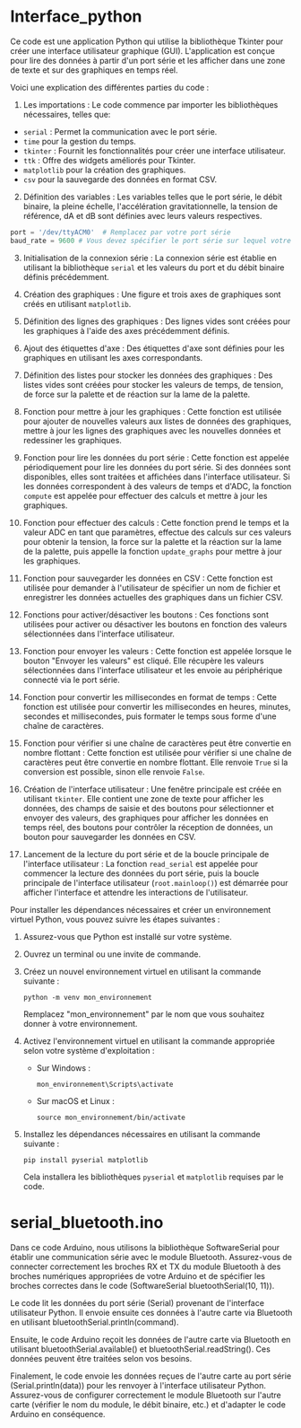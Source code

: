 # Interface_python
Ce code est une application Python qui utilise la bibliothèque Tkinter pour créer une interface utilisateur graphique (GUI). L'application est conçue pour lire des données à partir d'un port série et les afficher dans une zone de texte et sur des graphiques en temps réel.

Voici une explication des différentes parties du code :
1. Les importations : Le code commence par importer les bibliothèques nécessaires, telles que:
- `serial` : Permet la communication avec le port série.
- `time` pour la gestion du temps.
- `tkinter` : Fournit les fonctionnalités pour créer une interface utilisateur.
- `ttk` : Offre des widgets améliorés pour Tkinter.
- `matplotlib` pour la création des graphiques.
- `csv` pour la sauvegarde des données en format CSV.
  
2. Définition des variables : Les variables telles que le port série, le débit binaire, la pleine échelle, l'accélération gravitationnelle, la tension de référence, dA et dB sont définies avec leurs valeurs respectives.
```python
port = '/dev/ttyACM0'  # Remplacez par votre port série
baud_rate = 9600 # Vous devez spécifier le port série sur lequel votre Arduino est connecté et le débit binaire correspondant.
```
3. Initialisation de la connexion série : La connexion série est établie en utilisant la bibliothèque `serial` et les valeurs du port et du débit binaire définis précédemment.

4. Création des graphiques : Une figure et trois axes de graphiques sont créés en utilisant `matplotlib`.

5. Définition des lignes des graphiques : Des lignes vides sont créées pour les graphiques à l'aide des axes précédemment définis.

6. Ajout des étiquettes d'axe : Des étiquettes d'axe sont définies pour les graphiques en utilisant les axes correspondants.

7. Définition des listes pour stocker les données des graphiques : Des listes vides sont créées pour stocker les valeurs de temps, de tension, de force sur la palette et de réaction sur la lame de la palette.

8. Fonction pour mettre à jour les graphiques : Cette fonction est utilisée pour ajouter de nouvelles valeurs aux listes de données des graphiques, mettre à jour les lignes des graphiques avec les nouvelles données et redessiner les graphiques.

9. Fonction pour lire les données du port série : Cette fonction est appelée périodiquement pour lire les données du port série. Si des données sont disponibles, elles sont traitées et affichées dans l'interface utilisateur. Si les données correspondent à des valeurs de temps et d'ADC, la fonction `compute` est appelée pour effectuer des calculs et mettre à jour les graphiques.

10. Fonction pour effectuer des calculs : Cette fonction prend le temps et la valeur ADC en tant que paramètres, effectue des calculs sur ces valeurs pour obtenir la tension, la force sur la palette et la réaction sur la lame de la palette, puis appelle la fonction `update_graphs` pour mettre à jour les graphiques.

11. Fonction pour sauvegarder les données en CSV : Cette fonction est utilisée pour demander à l'utilisateur de spécifier un nom de fichier et enregistrer les données actuelles des graphiques dans un fichier CSV.

12. Fonctions pour activer/désactiver les boutons : Ces fonctions sont utilisées pour activer ou désactiver les boutons en fonction des valeurs sélectionnées dans l'interface utilisateur.

13. Fonction pour envoyer les valeurs : Cette fonction est appelée lorsque le bouton "Envoyer les valeurs" est cliqué. Elle récupère les valeurs sélectionnées dans l'interface utilisateur et les envoie au périphérique connecté via le port série.

14. Fonction pour convertir les millisecondes en format de temps : Cette fonction est utilisée pour convertir les millisecondes en heures, minutes, secondes et millisecondes, puis formater le temps sous forme d'une chaîne de caractères.

15. Fonction pour vérifier si une chaîne de caractères peut être convertie en nombre flottant : Cette fonction est utilisée pour vérifier si une chaîne de caractères peut être convertie en nombre flottant. Elle renvoie `True` si la conversion est possible, sinon elle renvoie `False`.

16. Création de l'interface utilisateur : Une fenêtre principale est créée en utilisant `tkinter`. Elle contient une zone de texte pour afficher les données, des champs de saisie et des boutons pour sélectionner et envoyer des valeurs, des graphiques pour afficher les données en temps réel, des boutons pour contrôler la réception de données, un bouton pour sauvegarder les données en CSV.

17. Lancement de la lecture du port série et de la boucle principale de l'interface utilisateur : La fonction `read_serial` est appelée pour commencer la lecture des données du port série, puis la boucle principale de l'interface utilisateur (`root.mainloop()`) est démarrée pour afficher l'interface et attendre les interactions de l'utilisateur.

Pour installer les dépendances nécessaires et créer un environnement virtuel Python, vous pouvez suivre les étapes suivantes :

1. Assurez-vous que Python est installé sur votre système.

2. Ouvrez un terminal ou une invite de commande.

3. Créez un nouvel environnement virtuel en utilisant la commande suivante :
   ```
   python -m venv mon_environnement
   ```
   Remplacez "mon_environnement" par le nom que vous souhaitez donner à votre environnement.

4. Activez l'environnement virtuel en utilisant la commande appropriée selon votre système d'exploitation :
   - Sur Windows :
     ```
     mon_environnement\Scripts\activate
     ```
   - Sur macOS et Linux :
     ```
     source mon_environnement/bin/activate
     ```

5. Installez les dépendances nécessaires en utilisant la commande suivante :
   ```
   pip install pyserial matplotlib
   ```
   Cela installera les bibliothèques `pyserial` et `matplotlib` requises par le code.

# serial_bluetooth.ino

Dans ce code Arduino, nous utilisons la bibliothèque SoftwareSerial pour établir une communication série avec le module Bluetooth. Assurez-vous de connecter correctement les broches RX et TX du module Bluetooth à des broches numériques appropriées de votre Arduino et de spécifier les broches correctes dans le code (SoftwareSerial bluetoothSerial(10, 11)).

Le code lit les données du port série (Serial) provenant de l'interface utilisateur Python. Il envoie ensuite ces données à l'autre carte via Bluetooth en utilisant bluetoothSerial.println(command).

Ensuite, le code Arduino reçoit les données de l'autre carte via Bluetooth en utilisant bluetoothSerial.available() et bluetoothSerial.readString(). Ces données peuvent être traitées selon vos besoins.

Finalement, le code envoie les données reçues de l'autre carte au port série (Serial.println(data)) pour les renvoyer à l'interface utilisateur Python.
Assurez-vous de configurer correctement le module Bluetooth sur l'autre carte (vérifier le nom du module, le débit binaire, etc.) et d'adapter le code Arduino en conséquence.
